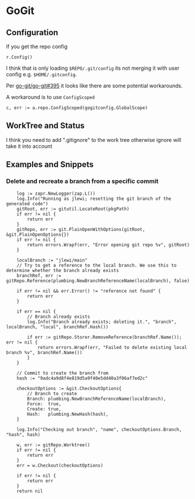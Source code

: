 # GoGit

## Configuration

If you get the repo config

```
r.Config()
```

I think that is only loading `$REPO/.git/config` its not merging it with user config e.g.
`$HOME/.gitconfig`.

Per [go-git/go-git#395](https://github.com/go-git/go-git/issues/395) it looks like there
are some potential workarounds.

A workaround is to use `ConfigScoped`

```
c, err := a.repo.ConfigScoped(gogitconfig.GlobalScope)
```

## WorkTree and Status

I think you need to add ".gitignore" to the work tree otherwise ignore will take it into account



## Examples and Snippets


### Delete and recreate a branch from a specific commit

```
    log := zapr.NewLogger(zap.L())
	log.Info("Running as jlewi; resetting the git branch of the generated code")
	gitRoot, err := gitutil.LocateRoot(pkgPath)
	if err != nil {
		return err
	}
	gitRepo, err := git.PlainOpenWithOptions(gitRoot, &git.PlainOpenOptions{})
	if err != nil {
		return errors.Wrapf(err, "Error opening git repo %v", gitRoot)
	}

	localBranch := "jlewi/main"
	// Try to get a reference to the local branch. We use this to determine whether the branch already exists
	branchRef, err := gitRepo.Reference(plumbing.NewBranchReferenceName(localBranch), false)

	if err != nil && err.Error() != "reference not found" {
		return err
	}

	if err == nil {
		// Branch already exists
		log.Info("Branch already exists; deleting it.", "branch", localBranch, "local", branchRef.Hash())

		if err := gitRepo.Storer.RemoveReference(branchRef.Name()); err != nil {
			return errors.Wrapf(err, "Failed to delete existing local branch %v", branchRef.Name())
		}
	}

	// Commit to create the branch from
	hash := "9adc4a9d8f4e819d5a9f40e5dd40a3f06af7ed2c"

	checkoutOptions := &git.CheckoutOptions{
		// Branch to create
		Branch: plumbing.NewBranchReferenceName(localBranch),
		Force:  true,
		Create: true,
		Hash:   plumbing.NewHash(hash),
	}

	log.Info("Checking out branch", "name", checkoutOptions.Branch, "hash", hash)

	w, err := gitRepo.Worktree()
	if err != nil {
		return err
	}
	err = w.Checkout(checkoutOptions)

	if err != nil {
		return err
	}
	return nil
```